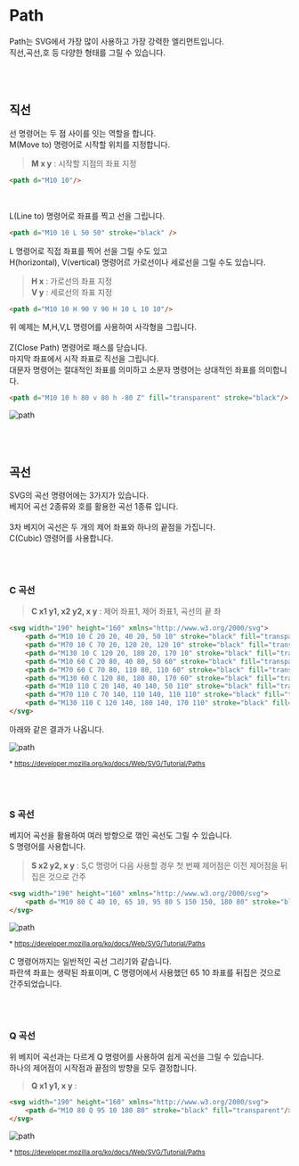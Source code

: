 # Path

Path는 SVG에서 가장 많이 사용하고 가장 강력한 엘리먼트입니다.<br>
직선,곡선,호 등 다양한 형태를 그릴 수 있습니다.

<br><br>

## 직선

선 명령어는 두 점 사이를 잇는 역할을 합니다.<br>
M(Move to) 명령어로 시작할 위치를 지정합니다.

> **M x y** : 시작할 지점의 좌표 지정

```html
<path d="M10 10"/>
```

<br>

L(Line to) 명령어로 좌표를 찍고 선을 그립니다.

```html
<path d="M10 10 L 50 50" stroke="black" />
```


L 명령어로 직접 좌표를 찍어 선을 그릴 수도 있고<br>
H(horizontal), V(vertical) 명령어르 가로선이나 세로선을 그릴 수도 있습니다.

> **H x** : 가로선의 좌표 지정 <br>
> **V y** : 세로선의 좌표 지정

```html
<path d="M10 10 H 90 V 90 H 10 L 10 10"/>
```

위 예제는 M,H,V,L 명령어를 사용하여 사각형을 그립니다.<br><br>
Z(Close Path) 명령어로 패스를 닫습니다.<br>
마지막 좌표에서 시작 좌표로 직선을 그립니다.<br>
대문자 명령어는 절대적인 좌표를 의미하고 소문자 명령어는 상대적인 좌표를 의미합니다.

```html
<path d="M10 10 h 80 v 80 h -80 Z" fill="transparent" stroke="black"/>
```

![path](https://developer.mozilla.org/@api/deki/files/292/=Path_Line_Commands.png)

<br><br>

## 곡선

SVG의 곡선 명령어에는 3가지가 있습니다.<br>
베지어 곡선 2종류와 호를 활용한 곡선 1종류 입니다.<br><br>
3차 베지어 곡선은 두 개의 제어 좌표와 하나의 끝점을 가집니다.<br>
C(Cubic) 영령어를 사용합니다.

<br><br>

### C 곡선

> **C x1 y1, x2 y2, x y** : 제어 좌표1, 제어 좌표1, 곡선의 끝 좌

```html
<svg width="190" height="160" xmlns="http://www.w3.org/2000/svg">
    <path d="M10 10 C 20 20, 40 20, 50 10" stroke="black" fill="transparent"/>
    <path d="M70 10 C 70 20, 120 20, 120 10" stroke="black" fill="transparent"/>
    <path d="M130 10 C 120 20, 180 20, 170 10" stroke="black" fill="transparent"/>
    <path d="M10 60 C 20 80, 40 80, 50 60" stroke="black" fill="transparent"/>
    <path d="M70 60 C 70 80, 110 80, 110 60" stroke="black" fill="transparent"/>
    <path d="M130 60 C 120 80, 180 80, 170 60" stroke="black" fill="transparent"/>
    <path d="M10 110 C 20 140, 40 140, 50 110" stroke="black" fill="transparent"/>
    <path d="M70 110 C 70 140, 110 140, 110 110" stroke="black" fill="transparent"/>
    <path d="M130 110 C 120 140, 180 140, 170 110" stroke="black" fill="transparent"/>
</svg>
```

아래와 같은 결과가 나옵니다.

![path](https://mdn.mozillademos.org/files/10401/Cubic_Bezier_Curves_with_grid.png)

<sub>* https://developer.mozilla.org/ko/docs/Web/SVG/Tutorial/Paths </sub>

<br><br>

### S 곡선

베지어 곡선을 활용하여 여러 방향으로 꺾인 곡선도 그릴 수 있습니다. <br>
S 명령어를 사용합니다.

> **S x2 y2, x y** : S,C 명령어 다음 사용할 경우 첫 번째 제어점은 이전 제어점을 뒤집은 것으로 간주

```html
<svg width="190" height="160" xmlns="http://www.w3.org/2000/svg">
    <path d="M10 80 C 40 10, 65 10, 95 80 S 150 150, 180 80" stroke="black" fill="transparent"/>
</svg>
```

![path](https://mdn.mozillademos.org/files/10405/ShortCut_Cubic_Bezier_with_grid.png)

<sub>* https://developer.mozilla.org/ko/docs/Web/SVG/Tutorial/Paths </sub>

C 명령어까지는 일반적인 곡선 그리기와 같습니다.<br>
파란색 좌표는 생략된 좌표이며, C 명령어에서 사용했던 65 10 좌표를 뒤집은 것으로 간주되었습니다.

<br><br>

### Q 곡선

위 베지어 곡선과는 다르게 Q 명령어를 사용하여 쉽게 곡선을 그릴 수 있습니다.<br>
하나의 제어점이 시작점과 끝점의 방향을 모두 결정합니다.

> **Q x1 y1, x y** : 

```html
<svg width="190" height="160" xmlns="http://www.w3.org/2000/svg">
    <path d="M10 80 Q 95 10 180 80" stroke="black" fill="transparent"/>
</svg>
```

![path](https://mdn.mozillademos.org/files/10403/Quadratic_Bezier_with_grid.png)

<sub>* https://developer.mozilla.org/ko/docs/Web/SVG/Tutorial/Paths </sub>